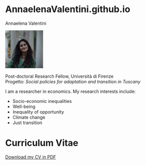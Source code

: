 # AnnaelenaValentini.github.io

Annaelena Valentini

<p align="left">
  <img src="ProfilePicValentini.jpg" alt="" width="120"/>
</p>

Post-doctoral Research Fellow, Università di Firenze  
Progetto: *Social policies for adaptation and transition in Tuscany*  

I am a researcher in economics. My research interests include:  
- Socio-economic inequalities  
- Well-being  
- Inequality of opportunity  
- Climate change  
- Just transition

# Curriculum Vitae  

[Download my CV in PDF](CV_Valentini_092025.pdf)
